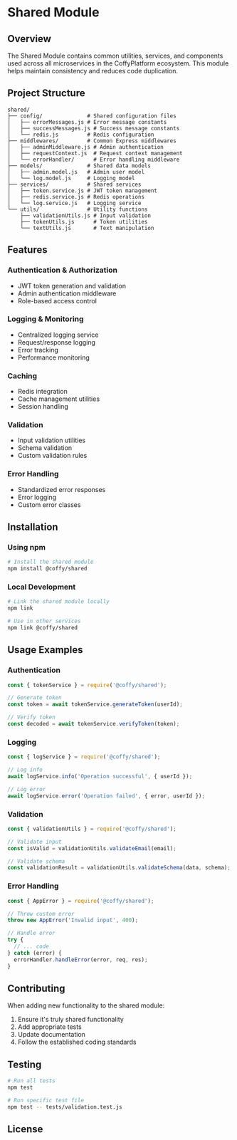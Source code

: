 # Shared Module

## Overview
The Shared Module contains common utilities, services, and components used across all microservices in the CoffyPlatform ecosystem. This module helps maintain consistency and reduces code duplication.

## Project Structure
```
shared/
├── config/              # Shared configuration files
│   ├── errorMessages.js # Error message constants
│   ├── successMessages.js # Success message constants
│   └── redis.js         # Redis configuration
├── middlewares/         # Common Express middlewares
│   ├── adminMiddleware.js # Admin authentication
│   ├── requestContext.js  # Request context management
│   └── errorHandler/      # Error handling middleware
├── models/              # Shared data models
│   ├── admin.model.js   # Admin user model
│   └── log.model.js     # Logging model
├── services/            # Shared services
│   ├── token.service.js # JWT token management
│   ├── redis.service.js # Redis operations
│   └── log.service.js   # Logging service
└── utils/               # Utility functions
    ├── validationUtils.js # Input validation
    ├── tokenUtils.js      # Token utilities
    └── textUtils.js       # Text manipulation
```

## Features

### Authentication & Authorization
- JWT token generation and validation
- Admin authentication middleware
- Role-based access control

### Logging & Monitoring
- Centralized logging service
- Request/response logging
- Error tracking
- Performance monitoring

### Caching
- Redis integration
- Cache management utilities
- Session handling

### Validation
- Input validation utilities
- Schema validation
- Custom validation rules

### Error Handling
- Standardized error responses
- Error logging
- Custom error classes

## Installation

### Using npm
```bash
# Install the shared module
npm install @coffy/shared
```

### Local Development
```bash
# Link the shared module locally
npm link

# Use in other services
npm link @coffy/shared
```

## Usage Examples

### Authentication
```javascript
const { tokenService } = require('@coffy/shared');

// Generate token
const token = await tokenService.generateToken(userId);

// Verify token
const decoded = await tokenService.verifyToken(token);
```

### Logging
```javascript
const { logService } = require('@coffy/shared');

// Log info
await logService.info('Operation successful', { userId });

// Log error
await logService.error('Operation failed', { error, userId });
```

### Validation
```javascript
const { validationUtils } = require('@coffy/shared');

// Validate input
const isValid = validationUtils.validateEmail(email);

// Validate schema
const validationResult = validationUtils.validateSchema(data, schema);
```

### Error Handling
```javascript
const { AppError } = require('@coffy/shared');

// Throw custom error
throw new AppError('Invalid input', 400);

// Handle error
try {
  // ... code
} catch (error) {
  errorHandler.handleError(error, req, res);
}
```

## Contributing
When adding new functionality to the shared module:
1. Ensure it's truly shared functionality
2. Add appropriate tests
3. Update documentation
4. Follow the established coding standards

## Testing
```bash
# Run all tests
npm test

# Run specific test file
npm test -- tests/validation.test.js
```

## License
 